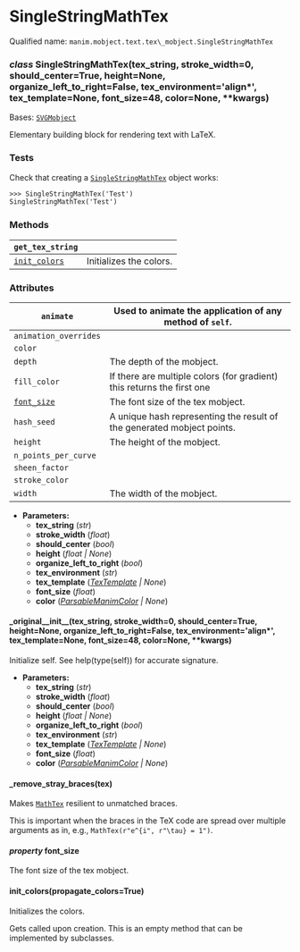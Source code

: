 # SingleStringMathTex

Qualified name: `manim.mobject.text.tex\_mobject.SingleStringMathTex`

### *class* SingleStringMathTex(tex_string, stroke_width=0, should_center=True, height=None, organize_left_to_right=False, tex_environment='align\*', tex_template=None, font_size=48, color=None, \*\*kwargs)

Bases: [`SVGMobject`](manim.mobject.svg.svg_mobject.SVGMobject.md#manim.mobject.svg.svg_mobject.SVGMobject)

Elementary building block for rendering text with LaTeX.

### Tests

Check that creating a [`SingleStringMathTex`](#manim.mobject.text.tex_mobject.SingleStringMathTex) object works:

```default
>>> SingleStringMathTex('Test') 
SingleStringMathTex('Test')
```

### Methods

| `get_tex_string`                                                                 |                         |
|----------------------------------------------------------------------------------|-------------------------|
| [`init_colors`](#manim.mobject.text.tex_mobject.SingleStringMathTex.init_colors) | Initializes the colors. |

### Attributes

| `animate`                                                                    | Used to animate the application of any method of `self`.               |
|------------------------------------------------------------------------------|------------------------------------------------------------------------|
| `animation_overrides`                                                        |                                                                        |
| `color`                                                                      |                                                                        |
| `depth`                                                                      | The depth of the mobject.                                              |
| `fill_color`                                                                 | If there are multiple colors (for gradient) this returns the first one |
| [`font_size`](#manim.mobject.text.tex_mobject.SingleStringMathTex.font_size) | The font size of the tex mobject.                                      |
| `hash_seed`                                                                  | A unique hash representing the result of the generated mobject points. |
| `height`                                                                     | The height of the mobject.                                             |
| `n_points_per_curve`                                                         |                                                                        |
| `sheen_factor`                                                               |                                                                        |
| `stroke_color`                                                               |                                                                        |
| `width`                                                                      | The width of the mobject.                                              |
* **Parameters:**
  * **tex_string** (*str*)
  * **stroke_width** (*float*)
  * **should_center** (*bool*)
  * **height** (*float* *|* *None*)
  * **organize_left_to_right** (*bool*)
  * **tex_environment** (*str*)
  * **tex_template** ([*TexTemplate*](manim.utils.tex.TexTemplate.md#manim.utils.tex.TexTemplate) *|* *None*)
  * **font_size** (*float*)
  * **color** ([*ParsableManimColor*](manim.utils.color.core.md#manim.utils.color.core.ParsableManimColor) *|* *None*)

#### \_original_\_init_\_(tex_string, stroke_width=0, should_center=True, height=None, organize_left_to_right=False, tex_environment='align\*', tex_template=None, font_size=48, color=None, \*\*kwargs)

Initialize self.  See help(type(self)) for accurate signature.

* **Parameters:**
  * **tex_string** (*str*)
  * **stroke_width** (*float*)
  * **should_center** (*bool*)
  * **height** (*float* *|* *None*)
  * **organize_left_to_right** (*bool*)
  * **tex_environment** (*str*)
  * **tex_template** ([*TexTemplate*](manim.utils.tex.TexTemplate.md#manim.utils.tex.TexTemplate) *|* *None*)
  * **font_size** (*float*)
  * **color** ([*ParsableManimColor*](manim.utils.color.core.md#manim.utils.color.core.ParsableManimColor) *|* *None*)

#### \_remove_stray_braces(tex)

Makes [`MathTex`](manim.mobject.text.tex_mobject.MathTex.md#manim.mobject.text.tex_mobject.MathTex) resilient to unmatched braces.

This is important when the braces in the TeX code are spread over
multiple arguments as in, e.g., `MathTex(r"e^{i", r"\tau} = 1")`.

#### *property* font_size

The font size of the tex mobject.

#### init_colors(propagate_colors=True)

Initializes the colors.

Gets called upon creation. This is an empty method that can be implemented by
subclasses.
